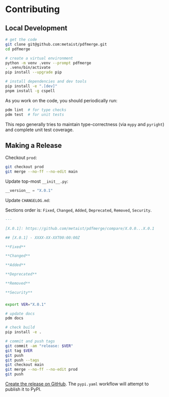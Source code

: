 # Contributing

## Local Development

```bash
# get the code
git clone git@github.com:metaist/pdfmerge.git
cd pdfmerge

# create a virtual environment
python -m venv .venv --prompt pdfmerge
. .venv/bin/activate
pip install --upgrade pip

# install dependencies and dev tools
pip install -e ".[dev]"
pnpm install -g cspell
```

As you work on the code, you should periodically run:

```bash
pdm lint  # for type checks
pdm test  # for unit tests
```

This repo generally tries to maintain type-correctness (via `mypy` and `pyright`) and complete unit test coverage.

## Making a Release

Checkout `prod`:

```bash
git checkout prod
git merge --no-ff --no-edit main
```

Update top-most `__init__.py`:

```python
__version__ = "X.0.1"
```

Update `CHANGELOG.md`:

Sections order is: `Fixed`, `Changed`, `Added`, `Deprecated`, `Removed`, `Security`.

```markdown
---

[X.0.1]: https://github.com/metaist/pdfmerge/compare/X.0.0...X.0.1

## [X.0.1] - XXXX-XX-XXT00:00:00Z

**Fixed**

**Changed**

**Added**

**Deprecated**

**Removed**

**Security**
```

###

```bash
export VER="X.0.1"

# update docs
pdm docs

# check build
pip install -e .

# commit and push tags
git commit -am "release: $VER"
git tag $VER
git push
git push --tags
git checkout main
git merge --no-ff --no-edit prod
git push
```

[Create the release on GitHub](https://github.com/metaist/pdfmerge/releases/new). The `pypi.yaml` workflow will attempt to publish it to PyPI.
